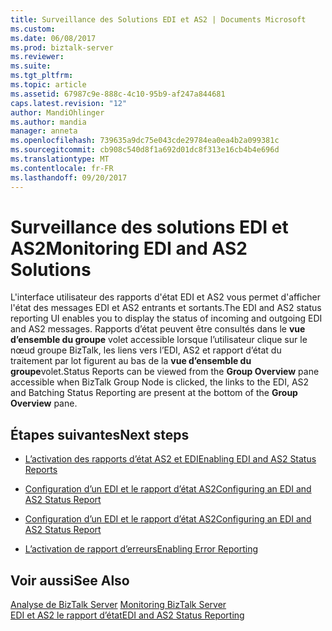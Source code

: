 ```yaml
---
title: Surveillance des Solutions EDI et AS2 | Documents Microsoft
ms.custom: 
ms.date: 06/08/2017
ms.prod: biztalk-server
ms.reviewer: 
ms.suite: 
ms.tgt_pltfrm: 
ms.topic: article
ms.assetid: 67987c9e-888c-4c10-95b9-af247a844681
caps.latest.revision: "12"
author: MandiOhlinger
ms.author: mandia
manager: anneta
ms.openlocfilehash: 739635a9dc75e043cde29784ea0ea4b2a099381c
ms.sourcegitcommit: cb908c540d8f1a692d01dc8f313e16cb4b4e696d
ms.translationtype: MT
ms.contentlocale: fr-FR
ms.lasthandoff: 09/20/2017
---
```

# <a name="monitoring-edi-and-as2-solutions"></a><span data-ttu-id="54bf2-102">Surveillance des solutions EDI et AS2</span><span class="sxs-lookup"><span data-stu-id="54bf2-102">Monitoring EDI and AS2 Solutions</span></span>
<span data-ttu-id="54bf2-103">L'interface utilisateur des rapports d'état EDI et AS2 vous permet d'afficher l'état des messages EDI et AS2 entrants et sortants.</span><span class="sxs-lookup"><span data-stu-id="54bf2-103">The EDI and AS2 status reporting UI enables you to display the status of incoming and outgoing EDI and AS2 messages.</span></span> <span data-ttu-id="54bf2-104">Rapports d’état peuvent être consultés dans le **vue d’ensemble du groupe** volet accessible lorsque l’utilisateur clique sur le nœud groupe BizTalk, les liens vers l’EDI, AS2 et rapport d’état du traitement par lot figurent au bas de la **vue d’ensemble du groupe**volet.</span><span class="sxs-lookup"><span data-stu-id="54bf2-104">Status Reports can be viewed from the **Group Overview** pane accessible when BizTalk Group Node is clicked, the links to the EDI, AS2 and Batching Status Reporting are present at the bottom of the **Group Overview** pane.</span></span>  
  
## <a name="next-steps"></a><span data-ttu-id="54bf2-105">Étapes suivantes</span><span class="sxs-lookup"><span data-stu-id="54bf2-105">Next steps</span></span> 
  
-   [<span data-ttu-id="54bf2-106">L’activation des rapports d’état AS2 et EDI</span><span class="sxs-lookup"><span data-stu-id="54bf2-106">Enabling EDI and AS2 Status Reports</span></span>](../core/enabling-edi-and-as2-status-reports.md)  
  
-   [<span data-ttu-id="54bf2-107">Configuration d’un EDI et le rapport d’état AS2</span><span class="sxs-lookup"><span data-stu-id="54bf2-107">Configuring an EDI and AS2 Status Report</span></span>](../core/configuring-an-edi-and-as2-status-report.md)  
  
-   [<span data-ttu-id="54bf2-108">Configuration d’un EDI et le rapport d’état AS2</span><span class="sxs-lookup"><span data-stu-id="54bf2-108">Configuring an EDI and AS2 Status Report</span></span>](../core/configuring-an-edi-and-as2-status-report.md)  
  
-   [<span data-ttu-id="54bf2-109">L’activation de rapport d’erreurs</span><span class="sxs-lookup"><span data-stu-id="54bf2-109">Enabling Error Reporting</span></span>](../core/enabling-error-reporting.md)  
  
## <a name="see-also"></a><span data-ttu-id="54bf2-110">Voir aussi</span><span class="sxs-lookup"><span data-stu-id="54bf2-110">See Also</span></span>  
 <span data-ttu-id="54bf2-111">[Analyse de BizTalk Server](../core/monitoring-biztalk-server.md) </span><span class="sxs-lookup"><span data-stu-id="54bf2-111">[Monitoring BizTalk Server](../core/monitoring-biztalk-server.md) </span></span>  
 [<span data-ttu-id="54bf2-112">EDI et AS2 le rapport d’état</span><span class="sxs-lookup"><span data-stu-id="54bf2-112">EDI and AS2 Status Reporting</span></span>](../core/edi-and-as2-status-reporting.md)   